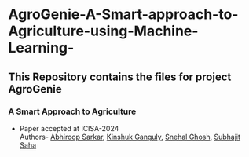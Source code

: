 # AgroGenie-A-Smart-approach-to-Agriculture-using-Machine-Learning-
## This Repository contains the files for project AgroGenie
### A Smart Approach to Agriculture
-  Paper accepted at ICISA-2024 <br>
Authors- [Abhiroop Sarkar](https://github.com/Abhiroop2004), [Kinshuk Ganguly](https://github.com/KinshukGanguly/), [Snehal Ghosh](https://github.com/IWontTellMyName), [Subhajit Saha](https://github.com/Subhajitsdev)
